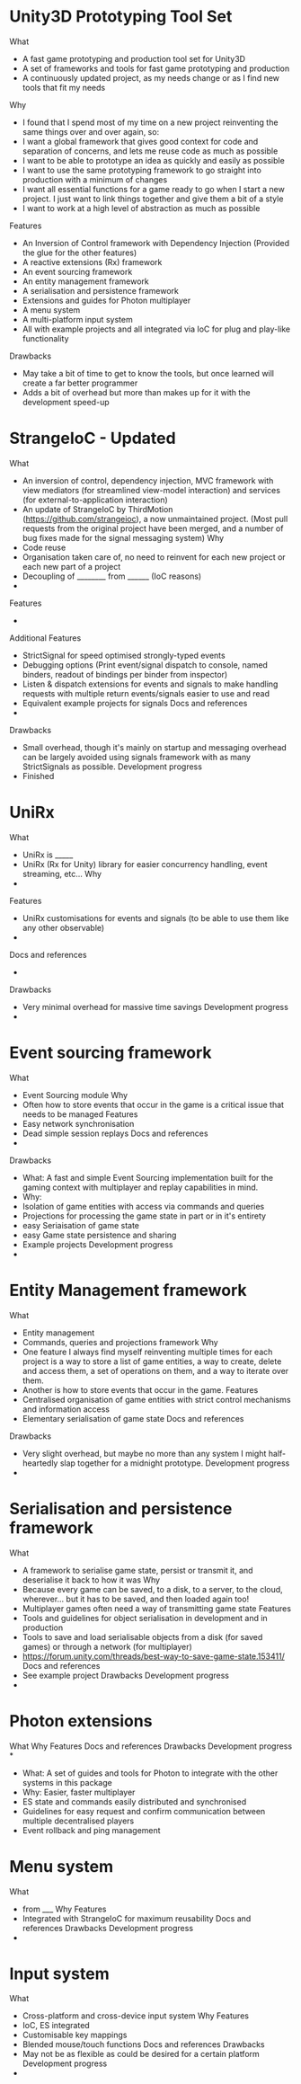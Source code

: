 # Unity3D Prototyping Tool Set

What
 * A fast game prototyping and production tool set for Unity3D
 * A set of frameworks and tools for fast game prototyping and production
 * A continuously updated project, as my needs change or as I find new tools that fit my needs
 
Why 
 * I found that I spend most of my time on a new project reinventing the same things over and over again, so:
 * I want a global framework that gives good context for code and separation of concerns, and lets me reuse code as much as possible
 * I want to be able to prototype an idea as quickly and easily as possible
 * I want to use the same prototyping framework to go straight into production with a minimum of changes
 * I want all essential functions for a game ready to go when I start a new project. I just want to link things together and give them a bit of a style
 * I want to work at a high level of abstraction as much as possible
 
Features
 * An Inversion of Control framework with Dependency Injection (Provided the glue for the other features)
 * A reactive extensions (Rx) framework
 * An event sourcing framework
 * An entity management framework
 * A serialisation and persistence framework
 * Extensions and guides for Photon multiplayer
 * A menu system
 * A multi-platform input system
 * All with example projects and all integrated via IoC for plug and play-like functionality

Drawbacks
 * May take a bit of time to get to know the tools, but once learned will create a far better programmer
 * Adds a bit of overhead but more than makes up for it with the development speed-up


StrangeIoC - Updated
==========
What
 * An inversion of control, dependency injection, MVC framework with view mediators (for streamlined view-model interaction) and services (for external-to-application interaction)
 * An update of StrangeIoC by ThirdMotion (https://github.com/strangeioc), a now unmaintained project. (Most pull requests from the original project have been merged, and a number of bug fixes made for the signal messaging system)
Why 
 * Code reuse
 * Organisation taken care of, no need to reinvent for each new project or each new part of a project
 * Decoupling of ________ from ______ (IoC reasons)
 * <IoC reasons>
Features
 * <StrangeIoC features>
Additional Features
 * StrictSignal for speed optimised strongly-typed events
 * Debugging options (Print event/signal dispatch to console, named binders, readout of bindings per binder from inspector)
 * Listen & dispatch extensions for events and signals to make handling requests with multiple return events/signals easier to use and read
 * Equivalent example projects for signals
Docs and references
 * <website>
Drawbacks
 * Small overhead, though it's mainly on startup and messaging overhead can be largely avoided using signals framework with as many StrictSignals as possible.
Development progress
 * Finished
 
UniRx
=====
What
 * UniRx is _____
 * UniRx (Rx for Unity) library for easier concurrency handling, event streaming, etc...
Why 
 * <reasons Rx>
Features
 * UniRx customisations for events and signals (to be able to use them like any other observable)
 * <features Rx>
Docs and references
 * <good reference for this type of Rx>
Drawbacks
 * Very minimal overhead for massive time savings
Development progress
 * 

 
Event sourcing framework
==============
What
 * Event Sourcing module
Why 
 * Often how to store events that occur in the game is a critical issue that needs to be managed
Features
 * Easy network synchronisation
 * Dead simple session replays
Docs and references
 * <Link to video> <summary of points in video>
Drawbacks
 * What: A fast and simple Event Sourcing implementation built for the gaming context with multiplayer and replay capabilities in mind.
 * Why: 
 * Isolation of game entities with access via commands and queries
 * Projections for processing the game state in part or in it's entirety
 * easy Seriaisation of game state
 * easy Game state persistence and sharing
 * Example projects
Development progress
 * 

 
Entity Management framework
==============
What
 * Entity management
 * Commands, queries and projections framework
Why 
 * One feature I always find myself reinventing multiple times for each project is a way to store a list of game entities, a way to create, delete and access them, a set of operations on them, and a way to iterate over them.
 * Another is how to store events that occur in the game.
Features
 * Centralised organisation of game entities with strict control mechanisms and information access
 * Elementary serialisation of game state
Docs and references

Drawbacks
 * Very slight overhead, but maybe no more than any system I might half-heartedly slap together for a midnight prototype.
Development progress
 * 

 
Serialisation and persistence framework
==============
What
 * A framework to serialise game state, persist or transmit it, and deserialise it back to how it was
Why 
 * Because every game can be saved, to a disk, to a server, to the cloud, wherever... but it has to be saved, and then loaded again too!
 * Multiplayer games often need a way of transmitting game state
Features
 * Tools and guidelines for object serialisation in development and in production
 * Tools to save and load serialisable objects from a disk (for saved games) or through a network (for multiplayer)
 * https://forum.unity.com/threads/best-way-to-save-game-state.153411/
Docs and references
 * See example project
Drawbacks
Development progress
 * 

 
Photon extensions
==================
What
Why 
Features
Docs and references
Drawbacks
Development progress
 * 

 * What: A set of guides and tools for Photon to integrate with the other systems in this package
 * Why: Easier, faster multiplayer
 * ES state and commands easily distributed and synchronised
 * Guidelines for easy request and confirm communication between multiple decentralised players
 * Event rollback and ping management 

 
Menu system 
===========
What
 * from ___
Why 
Features
 * Integrated with StrangeIoC for maximum reusability
Docs and references
Drawbacks
Development progress
 * 


Input system
=======================================
What
 * Cross-platform and cross-device input system
Why 
Features
 * IoC, ES integrated 
 * Customisable key mappings
 * Blended mouse/touch functions
Docs and references
Drawbacks
 * May not be as flexible as could be desired for a certain platform
Development progress
 * 


